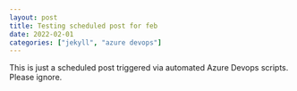 ```yaml
---
layout: post
title: Testing scheduled post for feb
date: 2022-02-01
categories: ["jekyll", "azure devops"]
---
```


This is just a scheduled post triggered via automated Azure Devops scripts. Please ignore.